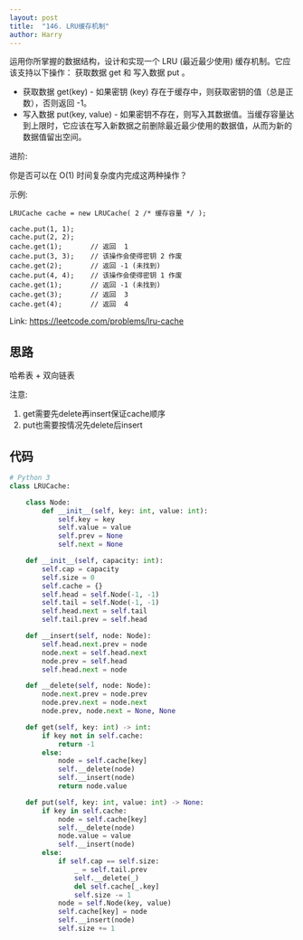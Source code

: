 ```yaml
---
layout: post
title:  "146. LRU缓存机制"
author: Harry
---
```


运用你所掌握的数据结构，设计和实现一个  LRU (最近最少使用) 缓存机制。它应该支持以下操作： 获取数据 get 和 写入数据 put 。

- 获取数据 get(key) - 如果密钥 (key) 存在于缓存中，则获取密钥的值（总是正数），否则返回 -1。
- 写入数据 put(key, value) - 如果密钥不存在，则写入其数据值。当缓存容量达到上限时，它应该在写入新数据之前删除最近最少使用的数据值，从而为新的数据值留出空间。

进阶:

你是否可以在 O(1) 时间复杂度内完成这两种操作？

示例:
```
LRUCache cache = new LRUCache( 2 /* 缓存容量 */ );

cache.put(1, 1);
cache.put(2, 2);
cache.get(1);       // 返回  1
cache.put(3, 3);    // 该操作会使得密钥 2 作废
cache.get(2);       // 返回 -1 (未找到)
cache.put(4, 4);    // 该操作会使得密钥 1 作废
cache.get(1);       // 返回 -1 (未找到)
cache.get(3);       // 返回  3
cache.get(4);       // 返回  4
```

Link: https://leetcode.com/problems/lru-cache


## 思路
哈希表 + 双向链表

注意:
1. get需要先delete再insert保证cache顺序
2. put也需要按情况先delete后insert


## 代码

```python
# Python 3
class LRUCache:

    class Node:
        def __init__(self, key: int, value: int):
            self.key = key
            self.value = value
            self.prev = None
            self.next = None

    def __init__(self, capacity: int):
        self.cap = capacity
        self.size = 0
        self.cache = {}
        self.head = self.Node(-1, -1)
        self.tail = self.Node(-1, -1)
        self.head.next = self.tail
        self.tail.prev = self.head

    def __insert(self, node: Node):
        self.head.next.prev = node
        node.next = self.head.next
        node.prev = self.head
        self.head.next = node

    def __delete(self, node: Node):
        node.next.prev = node.prev
        node.prev.next = node.next
        node.prev, node.next = None, None

    def get(self, key: int) -> int:
        if key not in self.cache:
            return -1
        else:
            node = self.cache[key]
            self.__delete(node)
            self.__insert(node)
            return node.value

    def put(self, key: int, value: int) -> None:
        if key in self.cache:
            node = self.cache[key]
            self.__delete(node)
            node.value = value
            self.__insert(node)
        else:
            if self.cap == self.size:
                _ = self.tail.prev
                self.__delete(_)
                del self.cache[_.key]
                self.size -= 1
            node = self.Node(key, value)
            self.cache[key] = node
            self.__insert(node)
            self.size += 1
```
